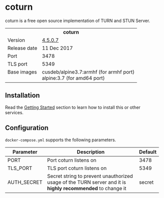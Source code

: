 # coturn

coturn is a free open source implementation of TURN and STUN Server.

<table>
  <tr>
    <td align="center" colspan="2"><b>coturn</b></td>
  </tr>
  <tr>
    <td>Version</td>
    <td><a href="https://github.com/coturn/coturn/wiki/Downloads">4.5.0.7</a></td>
  </tr>
  <tr>
    <td>Release date</td>
    <td>11 Dec 2017</td>
  </tr>
  <tr>
    <td>Port</td>
    <td>3478</td>
  </tr> 
  <tr>
    <td>TLS port</td>
    <td>5349</td>
  </tr> 
  <tr>
    <td valign="top">Base images</td>
    <td>
        cusdeb/alpine3.7:armhf (for armhf port)<br>
        alpine:3.7 (for amd64 port)
    </td>
  </tr>
</table>

## Installation

Read the [Getting Started](https://github.com/tolstoyevsky/mmb#getting-started) section to learn how to install this or other services.

## Configuration

`docker-compose.yml` supports the following parameters.

| Parameter | Description | Default |
| --- | --- | --- |
| PORT        | Port coturn listens on                                                                                          | 3478   |
| TLS_PORT    | TLS port coturn listens on                                                                                      | 5349   |
| AUTH_SECRET | Secret string to prevent unauthorized usage of the TURN server and it is <b>highly recommended</b> to change it | secret |

